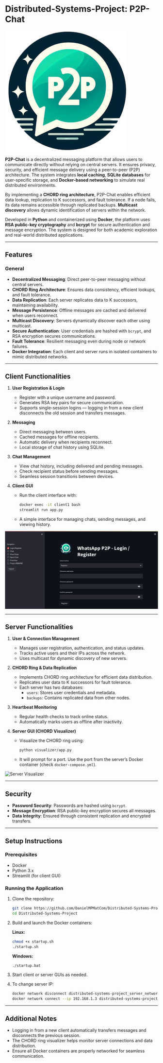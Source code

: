 # Distributed-Systems-Project: **P2P-Chat**

<img src="wp2p.png" alt="wp2p" width="400" height="400">

**P2P-Chat** is a decentralized messaging platform that allows users to communicate directly without relying on central servers. It ensures privacy, security, and efficient message delivery using a peer-to-peer (P2P) architecture. The system integrates **local caching**, **SQLite databases** for user-specific storage, and **Docker-based networking** to simulate real distributed environments.

By implementing a **CHORD ring architecture**, P2P-Chat enables efficient data lookup, replication to K successors, and fault tolerance. If a node fails, its data remains accessible through replicated backups. **Multicast discovery** allows dynamic identification of servers within the network.

Developed in **Python** and containerized using **Docker**, the platform uses **RSA public-key cryptography** and **bcrypt** for secure authentication and message encryption. The system is designed for both academic exploration and real-world distributed applications.

---

## Features

### General

- **Decentralized Messaging**: Direct peer-to-peer messaging without central servers.
- **CHORD Ring Architecture**: Ensures data consistency, efficient lookups, and fault tolerance.
- **Data Replication**: Each server replicates data to K successors, maintaining availability.
- **Message Persistence**: Offline messages are cached and delivered when users reconnect.
- **Multicast Discovery**: Servers dynamically discover each other using multicast.
- **Secure Authentication**: User credentials are hashed with `bcrypt`, and RSA encryption secures communications.
- **Fault Tolerance**: Resilient messaging even during node or network failures.
- **Docker Integration**: Each client and server runs in isolated containers to mimic distributed networks.

---

## Client Functionalities

1. **User Registration & Login**  
   - Register with a unique username and password.  
   - Generates RSA key pairs for secure communication.  
   - Supports single-session logins — logging in from a new client disconnects the old session and transfers messages.

2. **Messaging**  
   - Direct messaging between users.  
   - Cached messages for offline recipients.  
   - Automatic delivery when recipients reconnect.  
   - Local storage of chat history using SQLite.

3. **Chat Management**  
   - View chat history, including delivered and pending messages.  
   - Check recipient status before sending messages.  
   - Seamless session transitions between devices.

4. **Client GUI**  
   - Run the client interface with:  
     ```bash
     docker exec -it client1 bash
     streamlit run app.py
     ```  
   - A simple interface for managing chats, sending messages, and viewing history.
  
![Client Graphic Interface](streamlit.png)


---

## Server Functionalities

1. **User & Connection Management**  
   - Manages user registration, authentication, and status updates.  
   - Tracks active users and their IPs across the network.  
   - Uses multicast for dynamic discovery of new servers.

2. **CHORD Ring & Data Replication**  
   - Implements CHORD ring architecture for efficient data distribution.  
   - Replicates user data to K successors for fault tolerance.  
   - Each server has two databases:  
     - `users`: Stores user credentials and metadata.  
     - `backups`: Contains replicated data from other nodes.

3. **Heartbeat Monitoring**  
   - Regular health checks to track online status.  
   - Automatically marks users as offline after inactivity.

4. **Server GUI (CHORD Visualizer)**  
   - Visualize the CHORD ring using:  
     ```bash
     python visualizer/app.py
     ```  
   - It will prompt for a port. Use the port from the server’s Docker container (check `docker-compose.yml`).  

![Server Visualizer](image.png)

---

## Security

- **Password Security**: Passwords are hashed using `bcrypt`.  
- **Message Encryption**: RSA public-key encryption secures all messages.  
- **Data Integrity**: Ensured through consistent replication and encrypted transfers.

---

## Setup Instructions

### Prerequisites

- Docker  
- Python 3.x  
- Streamlit (for client GUI)  

### Running the Application

1. Clone the repository:
   ```bash
   git clone https://github.com/DanielMPMatCom/Distributed-Systems-Project.git
   cd Distributed-Systems-Project
   ```

2. Build and launch the Docker containers:

   **Linux:**
   ```bash
   chmod +x startup.sh
   ./startup.sh
   ```

   **Windows:**
   ```bash
   ./startup.bat
   ```

3. Start client or server GUIs as needed.

4. To change server IP:
   ```bash
   docker network disconnect distributed-systems-project_server_network server
   docker network connect --ip 192.168.1.3 distributed-systems-project_server_network server
   ```

---

## Additional Notes

- Logging in from a new client automatically transfers messages and disconnects the previous session.  
- The CHORD ring visualizer helps monitor server connections and data distribution.  
- Ensure all Docker containers are properly networked for seamless communication.
